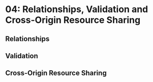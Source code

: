 # 04: Relationships, Validation and Cross-Origin Resource Sharing

## Relationships

## Validation

## Cross-Origin Resource Sharing